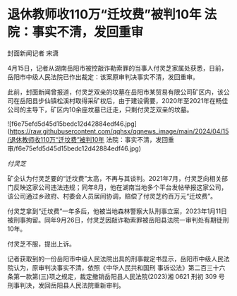 # 退休教师收110万“迁坟费”被判10年 法院：事实不清，发回重审

封面新闻记者 宋潇

4月15日，记者从湖南岳阳市被控敲诈勒索罪的当事人付灵芝家属处获悉，日前，岳阳市中级人民法院已作出裁定：该案原审判决事实不清，发回重审。

此前，封面新闻曾报道，付灵芝双亲的坟墓在岳阳市某贸易有限公司矿区内，该公司在岳阳县步仙镇松溪村取得采矿权后，由于建设需要，2020年至2021年在畅佳公司的主导下，矿区内10余座坟墓已迁走，只剩付灵芝双亲的坟墓。

![f6e75efd5d45d15bedc12d42884edf46.jpg](https://raw.githubusercontent.com/qqhsx/qqnews_image/main/2024/04/15/退休教师收110万“迁坟费”被判10年 法院：事实不清，发回重审/f6e75efd5d45d15bedc12d42884edf46.jpg)

_付灵芝_

矿企认为付灵芝要的“迁坟费”太高，不再与其谈判。2021年7月，付灵芝向相关部门反映这家公司违法违规；同年8月，他在湖南当地多个平台发帖举报这家公司，该公司通过乡政府、村委会人员居间协调，赔偿了付灵芝约百万元“迁坟费”。

付灵芝拿到“迁坟费”一年多后，他被当地森林警察大队刑事立案，2023年1月11日被刑事拘留。同年9月26日，付灵芝因敲诈勒索罪被岳阳县法院一审判处有期徒刑10年。

付灵芝不服，提出上诉。

记者获取到的一份岳阳市中级人民法院出具的刑事裁定书显示，岳阳市中级人民法院认为，原审判决事实不清，依照《中华人民共和国刑
事诉讼法》第二百三十六条第一款第(三)项之规定，裁定撤销岳阳县人民法院(2023)湘 0621 刑初 309 号刑事判决，发回岳阳县人民法院重新审判。

